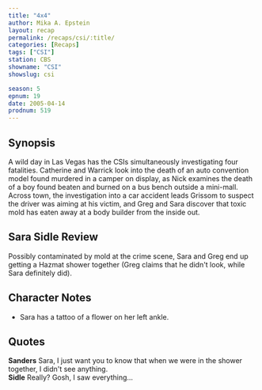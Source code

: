 ```yaml
---
title: "4x4"
author: Mika A. Epstein
layout: recap
permalink: /recaps/csi/:title/
categories: [Recaps]
tags: ["CSI"]
station: CBS
showname: "CSI"
showslug: csi

season: 5  
epnum: 19
date: 2005-04-14  
prodnum: 519
---
```


## Synopsis

A wild day in Las Vegas has the CSIs simultaneously investigating four fatalities. Catherine and Warrick look into the death of an auto convention model found murdered in a camper on display, as Nick examines the death of a boy found beaten and burned on a bus bench outside a mini-mall. Across town, the investigation into a car accident leads Grissom to suspect the driver was aiming at his victim, and Greg and Sara discover that toxic mold has eaten away at a body builder from the inside out.

## Sara Sidle Review

Possibly contaminated by mold at the crime scene, Sara and Greg end up getting a Hazmat shower together (Greg claims that he didn't look, while Sara definitely did).

## Character Notes

* Sara has a tattoo of a flower on her left ankle.

## Quotes

**Sanders** Sara, I just want you to know that when we were in the shower together, I didn't see anything.  
**Sidle** Really? Gosh, I saw everything...